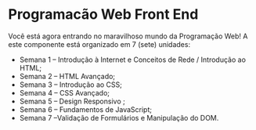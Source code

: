 # Programacão Web Front End
Você está agora entrando no maravilhoso mundo da Programação Web!
A este componente está organizado em 7 (sete) unidades:

* Semana 1 – Introdução à Internet e Conceitos de Rede / Introdução ao HTML;
* Semana 2 – HTML Avançado;
* Semana 3 – Introdução ao CSS;
* Semana 4 – CSS Avançado;
* Semana 5 – Design Responsivo ;
* Semana 6 – Fundamentos de JavaScript;
* Semana 7 –Validação de Formulários e Manipulação do DOM.
